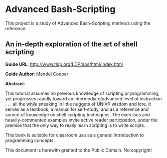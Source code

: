 Advanced Bash-Scripting
=======================

This project is a study of Advanced Bash-Scripting methods using the reference:

An in-depth exploration of the art of shell scripting
-----------------------------------------------------

**Guide URL**: http://www.tldp.org/LDP/abs/html/index.html

**Guide Author**: Mendel Cooper

**Abstract**:

This tutorial assumes no previous knowledge of scripting or programming, yet progresses rapidly toward an intermediate/advanced level of instruction . . . all the while sneaking in little nuggets of UNIX® wisdom and lore. It serves as a textbook, a manual for self-study, and as a reference and source of knowledge on shell scripting techniques. The exercises and heavily-commented examples invite active reader participation, under the premise that the only way to really learn scripting is to write scripts.

This book is suitable for classroom use as a general introduction to programming concepts.

This document is herewith granted to the Public Domain. No copyright!

